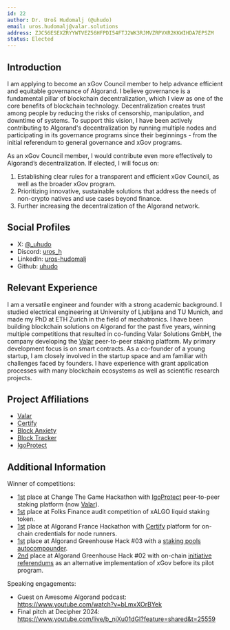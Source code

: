 ```yaml
---
id: 22
author: Dr. Uroš Hudomalj (@uhudo)
email: uros.hudomalj@valar.solutions
address: ZJC56ESEXZRYYWTVEZ56HFPDI54FTJ2WK3RJMVZRPVXR2KKWIHDA7EPSZM
status: Elected
---
```


## Introduction

I am applying to become an xGov Council member to help advance efficient and equitable governance of Algorand. I believe governance is a fundamental pillar of blockchain decentralization, which I view as one of the core benefits of blockchain technology. Decentralization creates trust among people by reducing the risks of censorship, manipulation, and downtime of systems. To support this vision, I have been actively contributing to Algorand's decentralization by running multiple nodes and participating in its governance programs since their beginnings - from the initial referendum to general governance and xGov programs.

As an xGov Council member, I would contribute even more effectively to Algorand’s decentralization. If elected, I will focus on:
1. Establishing clear rules for a transparent and efficient xGov Council, as well as the broader xGov program.
2. Prioritizing innovative, sustainable solutions that address the needs of non-crypto natives and use cases beyond finance.
3. Further increasing the decentralization of the Algorand network.

## Social Profiles

- X: [@_uhudo](https://x.com/_uhudo)
- Discord: [uros_h](https://discordapp.com/users/692674057455534090)
- LinkedIn: [uros-hudomalj](https://www.linkedin.com/in/uros-hudomalj/)
- Github: [uhudo](https://github.com/uhudo)

## Relevant Experience

I am a versatile engineer and founder with a strong academic background. I studied electrical engineering at University of Ljubljana and TU Munich, and made my PhD at ETH Zurich in the field of mechatronics. I have been building blockchain solutions on Algorand for the past five years, winning multiple competitions that resulted in co-funding Valar Solutions GmbH, the company developing the [Valar](https://www.stake.valar.solutions/) peer-to-peer staking platform. My primary development focus is on smart contracts. As a co-founder of a young startup, I am closely involved in the startup space and am familiar with challenges faced by founders. I have experience with grant application processes with many blockchain ecosystems as well as scientific research projects.

## Project Affiliations

- [Valar](https://www.stake.valar.solutions/)
- [Certify](https://www.certify.valar.solutions/)
- [Block Anxiety](https://github.com/Algorand-Developer-Retreat/block-anxiety)
- [Block Tracker](https://github.com/Algorand-Developer-Retreat/block-tracker)
- [IgoProtect](https://igoprotect.vercel.app/)

## Additional Information

Winner of competitions:
- [1st](https://www.youtube.com/live/b_njXu01dGI?feature=shared&t=26932) place at Change The Game Hackathon with [IgoProtect](https://igoprotect.vercel.app/) peer-to-peer staking platform (now [Valar](https://www.stake.valar.solutions/)).
- [1st](https://drive.google.com/file/d/1xRCghsyzF9YPgrUG2TeIZTmuayOaU7LF/view) place at Folks Finance audit competition of xALGO liquid staking token.
- [1st](https://algorand.co/blog/local-solutions-global-impact-the-winners-of-algorands-regional-hackathons) place at Algorand France Hackathon with [Certify](https://www.certify.valar.solutions/) platform for on-chain credentials for node runners.
- [1st](https://x.com/DevGreenhouse/status/1629123593589166081) place at Algorand Greenhouse Hack #03 with a [staking pools autocompounder](https://github.com/uhudo/staking-pools-autocompounder).
- [2nd](https://x.com/DevGreenhouse/status/1595092795395645448) place at Algorand Greenhouse Hack #02 with on-chain [initiative referendums](https://github.com/uhudo/xGov-initiative-referendums) as an alternative implementation of xGov before its pilot program.

Speaking engagements:
- Guest on Awesome Algorand podcast: https://www.youtube.com/watch?v=bLmxXOrBYek
- Final pitch at Decipher 2024: https://www.youtube.com/live/b_njXu01dGI?feature=shared&t=25559

